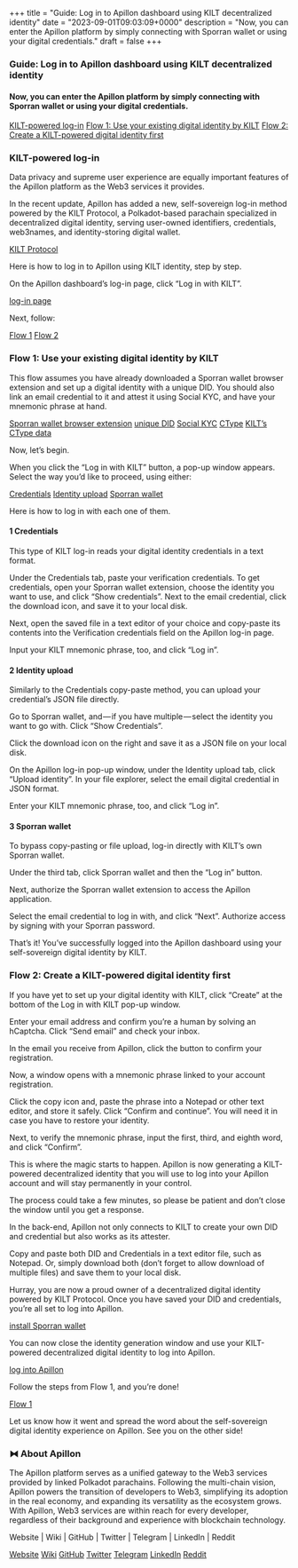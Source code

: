 +++
title = "Guide: Log in to Apillon dashboard using KILT decentralized identity"
date = "2023-09-01T09:03:09+0000"
description = "Now, you can enter the Apillon platform by simply connecting with Sporran wallet or using your digital credentials."
draft = false
+++

### Guide: Log in to Apillon dashboard using KILT decentralized identity


#### Now, you can enter the Apillon platform by simply connecting with Sporran wallet or using your digital credentials.

[KILT-powered log-in](#7136)
[Flow 1: Use your existing digital identity by KILT](#455b)
[Flow 2: Create a KILT-powered digital identity first](#731a)

### KILT-powered log-in


Data privacy and supreme user experience are equally important features of the Apillon platform as the Web3 services it provides.


In the recent update, Apillon has added a new, self-sovereign log-in method powered by the KILT Protocol, a Polkadot-based parachain specialized in decentralized digital identity, serving user-owned identifiers, credentials, web3names, and identity-storing digital wallet.

[KILT Protocol](https://www.kilt.io/)

Here is how to log in to Apillon using KILT identity, step by step.


On the Apillon dashboard’s log-in page, click “Log in with KILT”.

[log-in page](https://app.apillon.io/login)

Next, follow:

[Flow 1](#455b)
[Flow 2](#731a)

### Flow 1: Use your existing digital identity by KILT


This flow assumes you have already downloaded a Sporran wallet browser extension and set up a digital identity with a unique DID. You should also link an email credential to it and attest it using Social KYC, and have your mnemonic phrase at hand.

[Sporran wallet browser extension](https://www.sporran.org/)
[unique DID](https://kilt-protocol.org/get-did/index.html)
[Social KYC](https://socialkyc.io/)
[CType](https://github.com/KILTprotocol/ctype-index/blob/main/ctypes/0x3291bb126e33b4862d421bfaa1d2f272e6cdfc4f96658988fbcffea8914bd9ac/README.md)
[KILT’s CType data](https://docs.kilt.io/docs/concepts/credentials/ctypes/)

Now, let’s begin.


When you click the “Log in with KILT” button, a pop-up window appears. Select the way you’d like to proceed, using either:

[Credentials](#43ac)
[Identity upload](#0bca)
[Sporran wallet](#8663)

Here is how to log in with each one of them.


#### 1 Credentials


This type of KILT log-in reads your digital identity credentials in a text format.


Under the Credentials tab, paste your verification credentials. To get credentials, open your Sporran wallet extension, choose the identity you want to use, and click “Show credentials”. Next to the email credential, click the download icon, and save it to your local disk.


Next, open the saved file in a text editor of your choice and copy-paste its contents into the Verification credentials field on the Apillon log-in page.


Input your KILT mnemonic phrase, too, and click “Log in”.


#### 2 Identity upload


Similarly to the Credentials copy-paste method, you can upload your credential’s JSON file directly.


Go to Sporran wallet, and — if you have multiple — select the identity you want to go with. Click “Show Credentials”.


Click the download icon on the right and save it as a JSON file on your local disk.


On the Apillon log-in pop-up window, under the Identity upload tab, click “Upload identity”. In your file explorer, select the email digital credential in JSON format.


Enter your KILT mnemonic phrase, too, and click “Log in”.


#### 3 Sporran wallet


To bypass copy-pasting or file upload, log-in directly with KILT’s own Sporran wallet.


Under the third tab, click Sporran wallet and then the “Log in” button.


Next, authorize the Sporran wallet extension to access the Apillon application.


Select the email credential to log in with, and click “Next”. Authorize access by signing with your Sporran password.


That’s it! You’ve successfully logged into the Apillon dashboard using your self-sovereign digital identity by KILT.


### Flow 2: Create a KILT-powered digital identity first


If you have yet to set up your digital identity with KILT, click “Create” at the bottom of the Log in with KILT pop-up window.


Enter your email address and confirm you’re a human by solving an hCaptcha. Click “Send email” and check your inbox.


In the email you receive from Apillon, click the button to confirm your registration.


Now, a window opens with a mnemonic phrase linked to your account registration.


Click the copy icon and, paste the phrase into a Notepad or other text editor, and store it safely. Click “Confirm and continue”. You will need it in case you have to restore your identity.


Next, to verify the mnemonic phrase, input the first, third, and eighth word, and click “Confirm”.


This is where the magic starts to happen. Apillon is now generating a KILT-powered decentralized identity that you will use to log into your Apillon account and will stay permanently in your control.


The process could take a few minutes, so please be patient and don’t close the window until you get a response.


In the back-end, Apillon not only connects to KILT to create your own DID and credential but also works as its attester.


Copy and paste both DID and Credentials in a text editor file, such as Notepad. Or, simply download both (don’t forget to allow download of multiple files) and save them to your local disk.


Hurray, you are now a proud owner of a decentralized digital identity powered by KILT Protocol. Once you have saved your DID and credentials, you’re all set to log into Apillon.

[install Sporran wallet](https://www.sporran.org/)

You can now close the identity generation window and use your KILT-powered decentralized digital identity to log into Apillon.

[log into Apillon](https://app.apillon.io/login)

Follow the steps from Flow 1, and you’re done!

[Flow 1](#455b)

Let us know how it went and spread the word about the self-sovereign digital identity experience on Apillon. See you on the other side!


### ⧓ About Apillon


The Apillon platform serves as a unified gateway to the Web3 services provided by linked Polkadot parachains. Following the multi-chain vision, Apillon powers the transition of developers to Web3, simplifying its adoption in the real economy, and expanding its versatility as the ecosystem grows. With Apillon, Web3 services are within reach for every developer, regardless of their background and experience with blockchain technology.


Website | Wiki | GitHub | Twitter | Telegram | LinkedIn | Reddit

[Website](https://apillon.io/)
[Wiki](https://wiki.apillon.io/)
[GitHub](https://github.com/Apillon-web3)
[Twitter](https://twitter.com/apillon_io)
[Telegram](https://t.me/Apillon_io)
[LinkedIn](https://www.linkedin.com/company/apillon/)
[Reddit](https://www.reddit.com/r/apillon/)